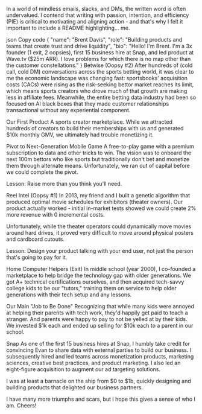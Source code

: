 In a world of mindless emails, slacks, and DMs, the written word is often undervalued. I contend that writing with passion, intention, and efficiency (PIE) is critical to motivating and aligning action - and that's why I felt it important to include a README highlighting... me.

json
Copy code
{
  "name": "Brent Davis",
  "role": "Building products and teams that create trust and drive liquidity",
  "bio": "Hello! I'm Brent. I'm a 3x founder (1 exit, 2 oopsies), first 15 business hire at Snap, and led product at Wave.tv ($25m ARR). I love problems for which there is no map other than the customer constellations."
}
Betwise (Oopsy #2)
After hundreds of (cold call, cold DM) conversations across the sports betting world, it was clear to me the economic landscape was changing fast: sportsbooks' acquisition costs (CACs) were rising as the risk-seeking bettor market reaches its limit, which means sports creators who drove much of that growth are making less in affiliate fees. Meanwhile, the entire betting data industry had been so focused on AI black boxes that they made customer relationships transactional without any experiential component.

Our First Product
A sports creator marketplace. While we attracted hundreds of creators to build their memberships with us and generated $10k monthly GMV, we ultimately had trouble monetizing it.

Pivot to Next-Generation Mobile Game
A free-to-play game with a premium subscription to data and other tricks to win. The vision was to onboard the next 100m bettors who like sports but traditionally don't bet and monetize them through alternate means. Unfortunately, we ran out of capital before we could complete the pivot.

Lesson: Raise more than you think you'll need.

Reel Intel (Oopsy #1)
In 2013, my friend and I built a genetic algorithm that produced optimal movie schedules for exhibitors (theater owners). Our product actually worked - initial in-market tests showed we could create 2% more revenue with 0 incremental costs.

Unfortunately, while the theater operators could dynamically move movies around hard drives, it proved very difficult to move around physical posters and cardboard cutouts.

Lesson: Design your product talking with your end user, not just the person that's going to pay for it.

Home Computer Helpers (Exit)
In middle school (year 2000), I co-founded a marketplace to help bridge the technology gap with older generations. We got A+ technical certifications ourselves, and then acquired tech-savvy college kids to be our "tutors," training them on service to help older generations with their tech setup and any lessons.

Our Main "Job to Be Done"
Recognizing that while many kids were annoyed at helping their parents with tech work, they'd happily get paid to teach a stranger. And parents were happy to pay to not be yelled at by their kids. We invested $1k each and ended up selling for $10k each to a parent in our school.

Snap
As one of the first 15 business hires at Snap, I humbly take credit for convincing Evan to share data with external parties to build our business. I subsequently hired and led teams across monetization products, marketing sciences, creative best practices, and product marketing. I also led an eight-figure acquisition to augment our ad targeting solutions.

I was at least a barnacle on the ship from $0 to $1b, quickly designing and building products that delighted our business partners.

I have many more triumphs and scars, but I hope this gives a sense of who I am. Cheers!
